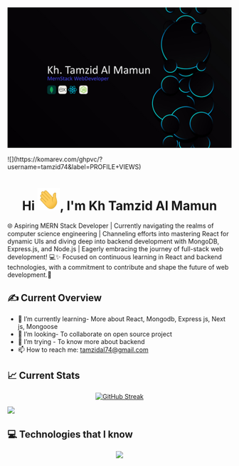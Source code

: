 <img src="https://raw.githubusercontent.com/tamzid74/tamzid74/main/image/32993445_774418072505-%5BConverted%5D.jpg" />
<p align='left'>![](https://komarev.com/ghpvc/?username=tamzid74&label=PROFILE+VIEWS)</p>

<h1 align="center">Hi <img src = "https://raw.githubusercontent.com/tamzid74/tamzid74/main/image/hi.gif" width="50px" height="50px">, I'm Kh Tamzid Al Mamun <br></h1>

🌐 Aspiring MERN Stack Developer | Currently navigating the realms of computer science engineering | Channeling efforts into mastering React for dynamic UIs and diving deep into backend development with MongoDB, Express.js, and Node.js | Eagerly embracing the journey of full-stack web development! 💻✨ Focused on continuous learning in React and backend technologies, with a commitment to contribute and shape the future of web development.🚀

## :writing_hand: Current Overview

- 🌱 I’m currently learning- More about React, Mongodb, Express js, Next js, Mongoose
- 👯 I’m looking- To collaborate on open source project
- 🤔 I’m trying - To know more about backend
- 📫 How to reach me: tamzidal74@gmail.com

## :chart_with_upwards_trend: Current Stats

<p align="center"><a href="https://git.io/streak-stats"><img src="https://github-readme-streak-stats.herokuapp.com?user=tamzid74&theme=transparent&hide_border=true" alt="GitHub Streak" /></a></p>

![](https://github-profile-summary-cards.vercel.app/api/cards/stats?username=tamzid74&theme=transparent)

## :computer: Technologies that I know

<p align="center">
  <a href="https://skillicons.dev">
    <img src="https://skillicons.dev/icons?i=react,mongodb,nodejs,html,css,bootstrap,tailwind,expressjs,js,firebase" />
  </a>
</p>
